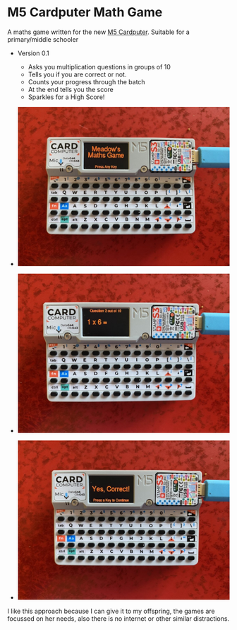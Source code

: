 # M5 Cardputer Math Game

A maths game written for the new [M5 Cardputer](https://docs.m5stack.com/en/core/Cardputer). Suitable for a primary/middle schooler


- Version 0.1
    - Asks you multiplication questions in groups of 10 
    - Tells you if you are correct or not.
    - Counts your progress through the batch
    - At the end tells you the score
    - Sparkles for a High Score!

- ![](./images/IMG_0259-r270-1024x1024.jpg)
- ![](./images/IMG_0258-r270-1024x1024.jpg)
- ![](./images/IMG_0257-r270-1024x1024.jpg)

I like this approach because I can give it to my offspring, the games are focussed on her needs, also there is no internet or other similar distractions.